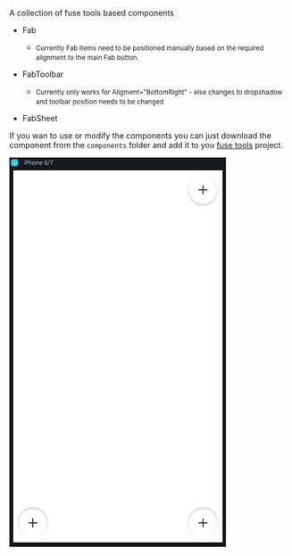 A collection of fuse tools based components

   - Fab
       - <small>Currently Fab Items need to be positioned manually based on the required alignment to the main Fab button. </small>

   - FabToolbar 
       - <small>Currently only works for Aligment="BottomRight" - else changes to dropshadow and toolbar position needs to be changed</small>

   - FabSheet

If you wan to use or modify the components you can just download the component from the `components` folder and add it to you [fuse tools](https://www.fusetools.com/) project.

![Screenshot](preview.gif)